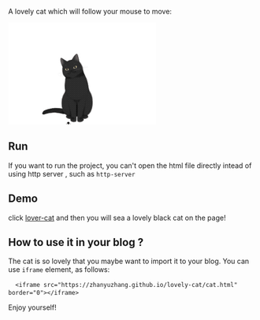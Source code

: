 A lovely cat which will follow your mouse to move:

![](cat.gif)

## Run
If you want to  run the project, you can't open the html file directly intead of using http server , such as ` http-server `

## Demo
click [lover-cat](https://zhanyuzhang.github.io/lovely-cat/cat.html) and then you will sea a lovely black cat on the page!

## How to use it in your blog ?
The cat is so lovely that you maybe want to import it to your blog. You can use `iframe` element, as follows:
```
  <iframe src="https://zhanyuzhang.github.io/lovely-cat/cat.html" border="0"></iframe>
```

Enjoy yourself!


